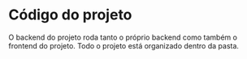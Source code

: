 # Código do projeto

O backend do projeto roda tanto o próprio backend como também o frontend do projeto.
Todo o projeto está organizado dentro da pasta.